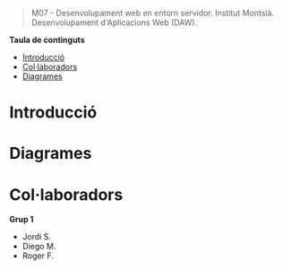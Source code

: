 > M07 - Desenvolupament web en entorn servidor. Institut Montsià.
> Desenvolupament d'Aplicacions Web (DAW).

**Taula de continguts**
- [Introducció](#introducció)
- [Col·laboradors](#collaboradors)
- [Diagrames](#diagrames)

# Introducció

# Diagrames

# Col·laboradors
**Grup 1**
- Jordi S.
- Diego M.
- Roger F.
